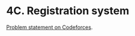 # 4C. Registration system

[Problem statement on Codeforces](https://codeforces.com/problemset/problem/4/C?locale=en).